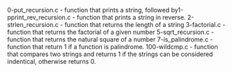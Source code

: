 0-put_recursion.c - function that prints a string, followed by1-pprint_rev_recursion.c - function that prints a string in reverse.
2-strlen_recursion.c - function that returns the length of a string
3-factorial.c - function that returns the factorial of a given number
5-sqrt_recursion.c - function that returns the natural square of a number
7-is_palindrome.c - function that return 1 if a function is palindrome.
100-wildcmp.c - function that compares two strings and returns 1 if the strings can be considered indentical, otherwise returns 0.
